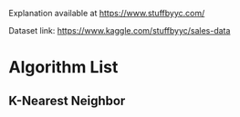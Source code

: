 Explanation available at https://www.stuffbyyc.com/

Dataset link: https://www.kaggle.com/stuffbyyc/sales-data

# Algorithm List

## K-Nearest Neighbor

